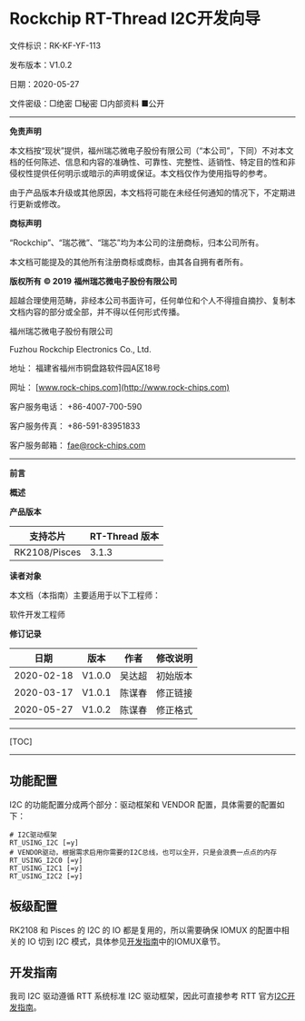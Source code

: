 # Rockchip RT-Thread I2C开发向导

文件标识：RK-KF-YF-113

发布版本：V1.0.2

日期：2020-05-27

文件密级：□绝密   □秘密   □内部资料   ■公开

---

**免责声明**

本文档按“现状”提供，福州瑞芯微电子股份有限公司（“本公司”，下同）不对本文档的任何陈述、信息和内容的准确性、可靠性、完整性、适销性、特定目的性和非侵权性提供任何明示或暗示的声明或保证。本文档仅作为使用指导的参考。

由于产品版本升级或其他原因，本文档将可能在未经任何通知的情况下，不定期进行更新或修改。

**商标声明**

“Rockchip”、“瑞芯微”、“瑞芯”均为本公司的注册商标，归本公司所有。

本文档可能提及的其他所有注册商标或商标，由其各自拥有者所有。

**版权所有** **© 2019** **福州瑞芯微电子股份有限公司**

超越合理使用范畴，非经本公司书面许可，任何单位和个人不得擅自摘抄、复制本文档内容的部分或全部，并不得以任何形式传播。

福州瑞芯微电子股份有限公司

Fuzhou Rockchip Electronics Co., Ltd.

地址：     福建省福州市铜盘路软件园A区18号

网址：     [www.rock-chips.com](http://www.rock-chips.com)

客户服务电话： +86-4007-700-590

客户服务传真： +86-591-83951833

客户服务邮箱： [fae@rock-chips.com](mailto:fae@rock-chips.com)

---

**前言**

**概述**

**产品版本**

| **支持芯片**  | **RT-Thread 版本** |
| ------------- | ------------------ |
| RK2108/Pisces | 3.1.3              |

**读者对象**

本文档（本指南）主要适用于以下工程师：

软件开发工程师

**修订记录**

| **日期**   | **版本** | **作者** | **修改说明** |
| ---------- | -------- | -------- | ------------ |
| 2020-02-18 | V1.0.0   | 吴达超   | 初始版本     |
| 2020-03-17 | V1.0.1   | 陈谋春   | 修正链接     |
| 2020-05-27 | V1.0.2   | 陈谋春   | 修正格式     |

---

[TOC]

---

## 功能配置

I2C 的功能配置分成两个部分：驱动框架和 VENDOR 配置，具体需要的配置如下：

```shell
# I2C驱动框架
RT_USING_I2C [=y]
# VENDOR驱动，根据需求启用你需要的I2C总线，也可以全开，只是会浪费一点点的内存
RT_USING_I2C0 [=y]
RT_USING_I2C1 [=y]
RT_USING_I2C2 [=y]
```

## 板级配置

RK2108 和 Pisces 的 I2C 的 IO 都是复用的，所以需要确保 IOMUX 的配置中相关的 IO 切到 I2C 模式，具体参见[开发指南](../../../quick-start/Rockchip_Developer_Guide_RT-Thread/Rockchip_Developer_Guide_RT-Thread_CN.html#443-iomux)中的IOMUX章节。

## 开发指南

我司 I2C 驱动遵循 RTT 系统标准 I2C 驱动框架，因此可直接参考 RTT 官方[I2C开发指南](https://www.rt-thread.org/document/site/programming-manual/device/i2c/i2c/)。